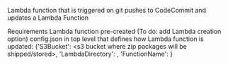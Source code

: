 Lambda function that is triggered on git pushes to CodeCommit and updates a Lambda Function

Requirements
Lambda function pre-created (To do: add Lambda creation option)
config.json in top level that defines how Lambda function is updated:
{'S3Bucket': <s3 bucket where zip packages will be shipped/stored>,
 'LambdaDirectory': <path of Lambda function code in relation to top root directory>,
 'FunctionName': <Name of Lambda function>
}
